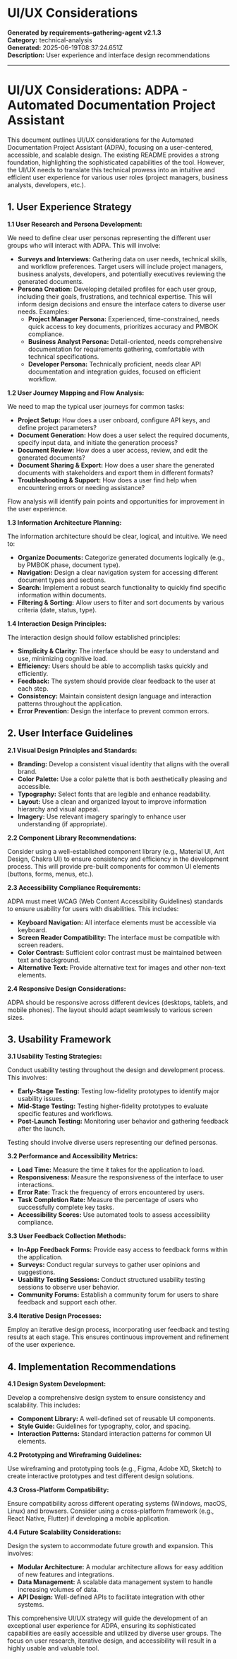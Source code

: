 # UI/UX Considerations

**Generated by requirements-gathering-agent v2.1.3**  
**Category:** technical-analysis  
**Generated:** 2025-06-19T08:37:24.651Z  
**Description:** User experience and interface design recommendations

---

# UI/UX Considerations: ADPA - Automated Documentation Project Assistant

This document outlines UI/UX considerations for the Automated Documentation Project Assistant (ADPA), focusing on a user-centered, accessible, and scalable design.  The existing README provides a strong foundation, highlighting the sophisticated capabilities of the tool.  However, the UI/UX needs to translate this technical prowess into an intuitive and efficient user experience for various user roles (project managers, business analysts, developers, etc.).

## 1. User Experience Strategy

**1.1 User Research and Persona Development:**

We need to define clear user personas representing the different user groups who will interact with ADPA.  This will involve:

* **Surveys and Interviews:** Gathering data on user needs, technical skills, and workflow preferences.  Target users will include project managers, business analysts, developers, and potentially executives reviewing the generated documents.
* **Persona Creation:** Developing detailed profiles for each user group, including their goals, frustrations, and technical expertise.  This will inform design decisions and ensure the interface caters to diverse user needs.  Examples:
    * **Project Manager Persona:**  Experienced, time-constrained, needs quick access to key documents, prioritizes accuracy and PMBOK compliance.
    * **Business Analyst Persona:** Detail-oriented, needs comprehensive documentation for requirements gathering, comfortable with technical specifications.
    * **Developer Persona:** Technically proficient, needs clear API documentation and integration guides, focused on efficient workflow.


**1.2 User Journey Mapping and Flow Analysis:**

We need to map the typical user journeys for common tasks:

* **Project Setup:**  How does a user onboard, configure API keys, and define project parameters?
* **Document Generation:**  How does a user select the required documents, specify input data, and initiate the generation process?
* **Document Review:**  How does a user access, review, and edit the generated documents?
* **Document Sharing & Export:** How does a user share the generated documents with stakeholders and export them in different formats?
* **Troubleshooting & Support:** How does a user find help when encountering errors or needing assistance?

Flow analysis will identify pain points and opportunities for improvement in the user experience.


**1.3 Information Architecture Planning:**

The information architecture should be clear, logical, and intuitive.  We need to:

* **Organize Documents:**  Categorize generated documents logically (e.g., by PMBOK phase, document type).
* **Navigation:**  Design a clear navigation system for accessing different document types and sections.
* **Search:**  Implement a robust search functionality to quickly find specific information within documents.
* **Filtering & Sorting:** Allow users to filter and sort documents by various criteria (date, status, type).


**1.4 Interaction Design Principles:**

The interaction design should follow established principles:

* **Simplicity & Clarity:**  The interface should be easy to understand and use, minimizing cognitive load.
* **Efficiency:**  Users should be able to accomplish tasks quickly and efficiently.
* **Feedback:**  The system should provide clear feedback to the user at each step.
* **Consistency:**  Maintain consistent design language and interaction patterns throughout the application.
* **Error Prevention:**  Design the interface to prevent common errors.


## 2. User Interface Guidelines

**2.1 Visual Design Principles and Standards:**

* **Branding:**  Develop a consistent visual identity that aligns with the overall brand.
* **Color Palette:**  Use a color palette that is both aesthetically pleasing and accessible.
* **Typography:**  Select fonts that are legible and enhance readability.
* **Layout:**  Use a clean and organized layout to improve information hierarchy and visual appeal.
* **Imagery:**  Use relevant imagery sparingly to enhance user understanding (if appropriate).


**2.2 Component Library Recommendations:**

Consider using a well-established component library (e.g., Material UI, Ant Design, Chakra UI) to ensure consistency and efficiency in the development process.  This will provide pre-built components for common UI elements (buttons, forms, menus, etc.).


**2.3 Accessibility Compliance Requirements:**

ADPA must meet WCAG (Web Content Accessibility Guidelines) standards to ensure usability for users with disabilities. This includes:

* **Keyboard Navigation:**  All interface elements must be accessible via keyboard.
* **Screen Reader Compatibility:**  The interface must be compatible with screen readers.
* **Color Contrast:**  Sufficient color contrast must be maintained between text and background.
* **Alternative Text:**  Provide alternative text for images and other non-text elements.


**2.4 Responsive Design Considerations:**

ADPA should be responsive across different devices (desktops, tablets, and mobile phones).  The layout should adapt seamlessly to various screen sizes.


## 3. Usability Framework

**3.1 Usability Testing Strategies:**

Conduct usability testing throughout the design and development process.  This involves:

* **Early-Stage Testing:**  Testing low-fidelity prototypes to identify major usability issues.
* **Mid-Stage Testing:**  Testing higher-fidelity prototypes to evaluate specific features and workflows.
* **Post-Launch Testing:**  Monitoring user behavior and gathering feedback after the launch.

Testing should involve diverse users representing our defined personas.


**3.2 Performance and Accessibility Metrics:**

* **Load Time:**  Measure the time it takes for the application to load.
* **Responsiveness:**  Measure the responsiveness of the interface to user interactions.
* **Error Rate:**  Track the frequency of errors encountered by users.
* **Task Completion Rate:**  Measure the percentage of users who successfully complete key tasks.
* **Accessibility Scores:**  Use automated tools to assess accessibility compliance.


**3.3 User Feedback Collection Methods:**

* **In-App Feedback Forms:**  Provide easy access to feedback forms within the application.
* **Surveys:**  Conduct regular surveys to gather user opinions and suggestions.
* **Usability Testing Sessions:**  Conduct structured usability testing sessions to observe user behavior.
* **Community Forums:**  Establish a community forum for users to share feedback and support each other.


**3.4 Iterative Design Processes:**

Employ an iterative design process, incorporating user feedback and testing results at each stage. This ensures continuous improvement and refinement of the user experience.


## 4. Implementation Recommendations

**4.1 Design System Development:**

Develop a comprehensive design system to ensure consistency and scalability. This includes:

* **Component Library:**  A well-defined set of reusable UI components.
* **Style Guide:**  Guidelines for typography, color, and spacing.
* **Interaction Patterns:**  Standard interaction patterns for common UI elements.


**4.2 Prototyping and Wireframing Guidelines:**

Use wireframing and prototyping tools (e.g., Figma, Adobe XD, Sketch) to create interactive prototypes and test different design solutions.


**4.3 Cross-Platform Compatibility:**

Ensure compatibility across different operating systems (Windows, macOS, Linux) and browsers.  Consider using a cross-platform framework (e.g., React Native, Flutter) if developing a mobile application.


**4.4 Future Scalability Considerations:**

Design the system to accommodate future growth and expansion.  This involves:

* **Modular Architecture:**  A modular architecture allows for easy addition of new features and integrations.
* **Data Management:**  A scalable data management system to handle increasing volumes of data.
* **API Design:**  Well-defined APIs to facilitate integration with other systems.


This comprehensive UI/UX strategy will guide the development of an exceptional user experience for ADPA, ensuring its sophisticated capabilities are easily accessible and utilized by diverse user groups.  The focus on user research, iterative design, and accessibility will result in a highly usable and valuable tool.
